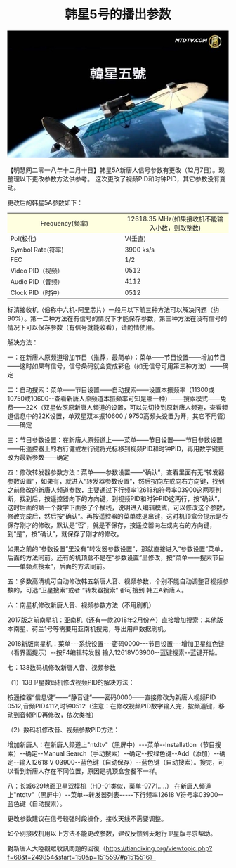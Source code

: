 <div align="center"><h1>韩星5号的播出参数</h1></div><p></p>
<img src="https://github.com/dfchunsring/arar/blob/master/Read.img/star5.jpg?raw=true" style="max-width:100%;" width="880"><p>

【明慧网二零一八年十二月十日】韩星5A新唐人信号参数有更改（12月7日）。现整理以下更改参数方法供参考。
这次更改了视频PID和时钟PID，其它参数没有变动。

更改后的韩星5A参数如下：

<table>
<tr style="background:lightyellow;text-align:center">
	<td width="450">Frequency(频率)</td>
	<td width="440">12618.35 MHz(如果接收机不能输入小数，则取整数) </td>
</tr>
<tr>
	<td>Pol(极化)</td>
	<td>V(垂直)</td>
</tr>
<tr>
	<td>Symbol Rate(符率)</td>
	<td>3900 ks/s</td>
</tr>
<tr>
	<td>FEC</td>
	<td>1/2</td>
</tr>
<tr>
	<td>Video PID（视频）</td>
	<td>0512</td>
</tr>
<tr>
	<td>Audio PID（音频）</td>
	<td>4112</td>
</tr>
<tr>
	<td>Clock PID（时钟）</td>
	<td>0512</td>
</tr>
</table>

标清接收机（俗称中六机-阿里芯片）一般用以下前三种方法可以解决问题（约90%）。第一二种方法在有信号的情况下才能保存参数，第三种方法在没有信号的情况下可以保存参数（有信号就能收看），请酌情使用。

解决方法：

一：在新唐人原频道增加节目（推荐，最简单）：菜单——节目设置——增加节目——这时如果有信号，信号条码就会变成彩色（如无信号可用第三种方法）——确定

二：自动搜索：菜单——节目设置——自动搜索——设置本振频率（11300或10750或10600--查看新唐人原频道本振频率可知是哪一种）——搜索模式——免费——22K（双星依照原新唐人频道的设置，可以先切换到原新唐人频道，查看频道信息中的22K设置，单双星双本振10600 / 9750高频头设置为开，其它不用管）——确定

三：节目参数设置：在新唐人原频道上——菜单——节目设置——节目参数设置——用遥控器上的右行健或左行键将光标移到视频PID和时钟PID，再用数字键更改为最新参数——确定

四：修改转发器参数方法：菜单——参数设置——“确认”，查看里面有无“转发器参数设置”，如果有，就进入“转发器参数设置”，然后按向左或向右方向键，找到之前修改的新唐人频道参数，主要通过下行频率12618和符号率03900这两项判断，找到后，按遥控器向下的方向键，到视频PID和时钟PID这两行，按“确认”，这时后面的第一个数字下面多了个横线，说明进入编辑模式，可以修改这个参数，修改完成后，然后按“确认”。再按遥控器的菜单或退出键，这时机顶盒会提示是否保存刚才的修改，默认是“否”，就是不保存，按遥控器向左或向右的方向键，到“是”，按“确认”，就保存了刚才的修改。

如果之前的“参数设置”里没有“转发器参数设置”，那就直接进入“参数设置”菜单，后面的方法同前。还有的机顶盒不是在“参数设置”里修改，按“菜单——搜索节目——单频点搜索”，后面的方法同前。

五：多数高清机可自动修改韩五新唐人音、视频参数，个别不能自动调整音视频参数的，可选“卫星搜索”或者 “转发器搜索” 都可搜到 韩五A新唐人。

六：南星机修改新唐人音、视频参数方法（不用刷机）

2017版之前南星机：亚南机（还有一款2018年2月份产）直接增加搜索；其他版本南星、荷兰1号等需要用亚南机搜完，导出用户数据刷机。

2018新版南星机：菜单---系统设置---密码0000---节目设置---增加卫星红色键（看界面提示）--按F4编辑转发器 输入12618V03900--蓝键搜索--蓝键开始。

七：138数码机修改新唐人音、视频参数

（1）138卫星数码机修改视频PID的解决方法：

按遥控器“信息键”——“静音键”——密码0000——直接修改为新唐人视频PID 0512,音频PID4112,时钟0512（注意：在修改视频PID数字输入完，按频道键，移动到音频PID再修改，依次类推）

（2）数码机修改音、视频参数PID方法：

增加新唐人：在新唐人频道上"ntdtv"（黑屏中）---菜单--Installatlon（节目搜索）--确定--Manual Search（手动搜索）--确定--按绿色键--Add（添加）--确定--输入12618 V 03900--蓝色键（自动保存）--蓝色键（自动搜索）。搜完，可以看到新唐人存在不同位置，原因是机顶盒套餐不一样。

八：长城629地面卫星双模机（HD-01类似，菜单-9771.....）
在新唐人频道上"ntdtv"（黑屏中）--菜单--转发器列表-----下行频率12618 V符号率03900--蓝色键（自动搜索）。

更改参数建议在信号较强时段操作。接收天线不需要调整。

如个别接收机用以上方法不能更改参数，建议反馈到天地行卫星版寻求帮助。

對新唐人大陸觀眾收訊問題的回復（https://tiandixing.org/viewtopic.php?f=68&t=249854&start=150&p=1515597#p1515516）








